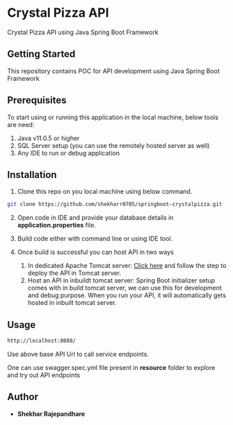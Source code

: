 # Crystal Pizza API

Crystal Pizza API using Java Spring Boot Framework

## Getting Started
This repository contains POC for API development using Java Spring Boot Framework 

## Prerequisites
To start using or running this application in the local machine, below tools are need:
1. Java v11.0.5 or higher
2. SQL Server setup (you can use the remotely hosted server as well)
3. Any IDE to run or debug application


## Installation

1. Clone this repo on you local machine using below command.

```bash
git clone https://github.com/shekharr0705/springboot-crystalpizza.git
```

2. Open code in IDE and provide your database details in **application.properties** file.

3. Build code either with command line or using IDE tool.

4. Once build is successful you can  host API in two ways
   1. In dedicated Apache Tomcat server: [Click here](https://www.tutorialspoint.com/spring_boot/spring_boot_tomcat_deployment.htm) and follow the step to deploy the API in Tomcat server.
   2. Host an API in inbuildt tomcat server: Spring Boot initializer setup comes with in build tomcat server, we can use this for development and debug purpose. When you run your API, it will automatically gets hosted in inbuilt tomcat server.

      



## Usage

```sh
http://localhost:8088/
```
Use above base API Url to call service endpoints.

One can use swagger.spec.yml file present in **resource** folder to explore and try out API endpoints

## Author
* **Shekhar Rajepandhare**